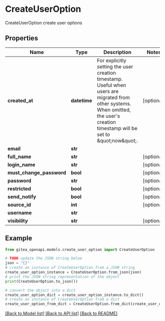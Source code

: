 # CreateUserOption

CreateUserOption create user options

## Properties

Name | Type | Description | Notes
------------ | ------------- | ------------- | -------------
**created_at** | **datetime** | For explicitly setting the user creation timestamp. Useful when users are migrated from other systems. When omitted, the user&#39;s creation timestamp will be set to \&quot;now\&quot;. | [optional] 
**email** | **str** |  | 
**full_name** | **str** |  | [optional] 
**login_name** | **str** |  | [optional] 
**must_change_password** | **bool** |  | [optional] 
**password** | **str** |  | [optional] 
**restricted** | **bool** |  | [optional] 
**send_notify** | **bool** |  | [optional] 
**source_id** | **int** |  | [optional] 
**username** | **str** |  | 
**visibility** | **str** |  | [optional] 

## Example

```python
from gitea_openapi.models.create_user_option import CreateUserOption

# TODO update the JSON string below
json = "{}"
# create an instance of CreateUserOption from a JSON string
create_user_option_instance = CreateUserOption.from_json(json)
# print the JSON string representation of the object
print(CreateUserOption.to_json())

# convert the object into a dict
create_user_option_dict = create_user_option_instance.to_dict()
# create an instance of CreateUserOption from a dict
create_user_option_from_dict = CreateUserOption.from_dict(create_user_option_dict)
```
[[Back to Model list]](../README.md#documentation-for-models) [[Back to API list]](../README.md#documentation-for-api-endpoints) [[Back to README]](../README.md)


